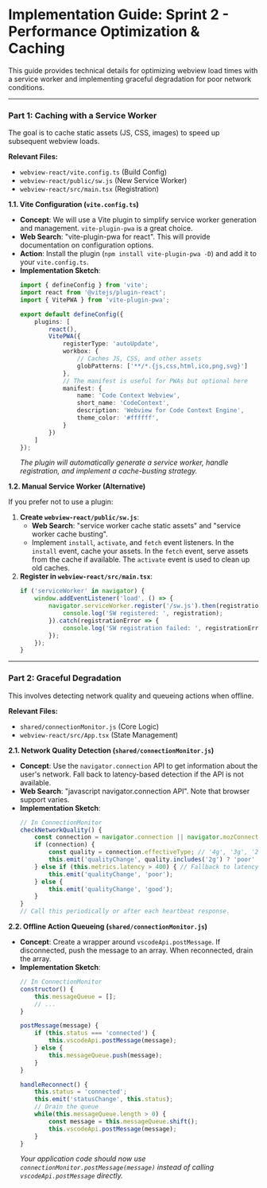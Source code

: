 # Implementation Guide: Sprint 2 - Performance Optimization & Caching

This guide provides technical details for optimizing webview load times with a service worker and implementing graceful degradation for poor network conditions.

---

### **Part 1: Caching with a Service Worker**

The goal is to cache static assets (JS, CSS, images) to speed up subsequent webview loads.

**Relevant Files:**
*   `webview-react/vite.config.ts` (Build Config)
*   `webview-react/public/sw.js` (New Service Worker)
*   `webview-react/src/main.tsx` (Registration)

**1.1. Vite Configuration (`vite.config.ts`)**

*   **Concept**: We will use a Vite plugin to simplify service worker generation and management. `vite-plugin-pwa` is a great choice.
*   **Web Search**: "vite-plugin-pwa for react". This will provide documentation on configuration options.
*   **Action**: Install the plugin (`npm install vite-plugin-pwa -D`) and add it to your `vite.config.ts`.
*   **Implementation Sketch**:
    ```typescript
    import { defineConfig } from 'vite';
    import react from '@vitejs/plugin-react';
    import { VitePWA } from 'vite-plugin-pwa';

    export default defineConfig({
        plugins: [
            react(),
            VitePWA({
                registerType: 'autoUpdate',
                workbox: {
                    // Caches JS, CSS, and other assets
                    globPatterns: ['**/*.{js,css,html,ico,png,svg}']
                },
                // The manifest is useful for PWAs but optional here
                manifest: {
                    name: 'Code Context Webview',
                    short_name: 'CodeContext',
                    description: 'Webview for Code Context Engine',
                    theme_color: '#ffffff',
                }
            })
        ]
    });
    ```
    *The plugin will automatically generate a service worker, handle registration, and implement a cache-busting strategy.*

**1.2. Manual Service Worker (Alternative)**

If you prefer not to use a plugin:
1.  **Create `webview-react/public/sw.js`**:
    *   **Web Search**: "service worker cache static assets" and "service worker cache busting".
    *   Implement `install`, `activate`, and `fetch` event listeners. In the `install` event, cache your assets. In the `fetch` event, serve assets from the cache if available. The `activate` event is used to clean up old caches.
2.  **Register in `webview-react/src/main.tsx`**:
    ```typescript
    if ('serviceWorker' in navigator) {
        window.addEventListener('load', () => {
            navigator.serviceWorker.register('/sw.js').then(registration => {
                console.log('SW registered: ', registration);
            }).catch(registrationError => {
                console.log('SW registration failed: ', registrationError);
            });
        });
    }
    ```

---

### **Part 2: Graceful Degradation**

This involves detecting network quality and queueing actions when offline.

**Relevant Files:**
*   `shared/connectionMonitor.js` (Core Logic)
*   `webview-react/src/App.tsx` (State Management)

**2.1. Network Quality Detection (`shared/connectionMonitor.js`)**

*   **Concept**: Use the `navigator.connection` API to get information about the user's network. Fall back to latency-based detection if the API is not available.
*   **Web Search**: "javascript navigator.connection API". Note that browser support varies.
*   **Implementation Sketch**:
    ```javascript
    // In ConnectionMonitor
    checkNetworkQuality() {
        const connection = navigator.connection || navigator.mozConnection || navigator.webkitConnection;
        if (connection) {
            const quality = connection.effectiveType; // '4g', '3g', '2g', 'slow-2g'
            this.emit('qualityChange', quality.includes('2g') ? 'poor' : 'good');
        } else if (this.metrics.latency > 400) { // Fallback to latency
            this.emit('qualityChange', 'poor');
        } else {
            this.emit('qualityChange', 'good');
        }
    }
    // Call this periodically or after each heartbeat response.
    ```

**2.2. Offline Action Queueing (`shared/connectionMonitor.js`)**

*   **Concept**: Create a wrapper around `vscodeApi.postMessage`. If disconnected, push the message to an array. When reconnected, drain the array.
*   **Implementation Sketch**:
    ```javascript
    // In ConnectionMonitor
    constructor() {
        this.messageQueue = [];
        // ...
    }

    postMessage(message) {
        if (this.status === 'connected') {
            this.vscodeApi.postMessage(message);
        } else {
            this.messageQueue.push(message);
        }
    }

    handleReconnect() {
        this.status = 'connected';
        this.emit('statusChange', this.status);
        // Drain the queue
        while(this.messageQueue.length > 0) {
            const message = this.messageQueue.shift();
            this.vscodeApi.postMessage(message);
        }
    }
    ```
    *Your application code should now use `connectionMonitor.postMessage(message)` instead of calling `vscodeApi.postMessage` directly.*
